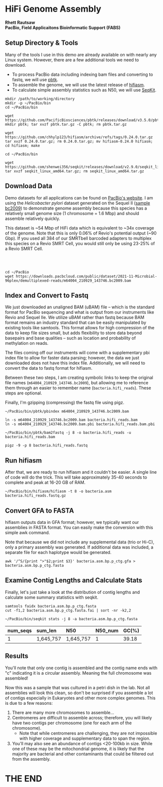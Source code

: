 # HiFi Genome Assembly 

**Rhett Rautsaw**\
**PacBio, Field Applicaitons Bioinformatic Support (FABS)**

## Setup Directory & Tools
Many of the tools I use in this demo are already available on with nearly any Linux system. However, there are a few additional tools we need to download. 
- To process PacBio data including indexing bam files and converting to fastq, we will use [pbtk](https://github.com/PacificBiosciences/pbtk). 
- To assemble the genome, we will use the latest release of [hifiasm](https://github.com/chhylp123/hifiasm). 
- To calculate simple assembly statistics such as N50, we will use [SeqKit](https://github.com/shenwei356/seqkit).
```
mkdir /path/to/working/directory
mkdir -p ~/PacBio/bin
cd ~/PacBio/bin

wget https://github.com/PacificBiosciences/pbtk/releases/download/v3.5.0/pbtk.tar.gz
mkdir pbtk; tar xvzf pbtk.tar.gz -C pbtk; rm pbtk.tar.gz

wget https://github.com/chhylp123/hifiasm/archive/refs/tags/0.24.0.tar.gz
tar xvzf 0.24.0.tar.gz; rm 0.24.0.tar.gz; mv hifiasm-0.24.0 hifiasm; cd hifiasm; make

cd ~/PacBio/bin

wget https://github.com/shenwei356/seqkit/releases/download/v2.9.0/seqkit_linux_amd64.tar.gz
tar xvzf seqkit_linux_amd64.tar.gz; rm seqkit_linux_amd64.tar.gz
```

## Download Data
Demo datasets for all applications can be found on [PacBio's website](https://www.pacb.com/connect/datasets/). I am using the *Helicobacter pylori* dataset generated on the Sequel II ([sample bc2009](https://downloads.pacbcloud.com/public/dataset/2021-11-Microbial-96plex/demultiplexed-reads/)) to demonstrate genome assembly because this species has a relatively small genome size (1 chromosome = 1.6 Mbp) and should assemble relatively quickly. 

This dataset is ~54 Mbp of HiFi data which is equivalent to ~34x coverage of the genome. Note that this is only 0.06% of Revio's potential output (~90 Gbp). If you used all 384 of our SMRTbell barcoded adapters to multiplex this species on a Revio SMRT Cell, you would still only be using 23-25% of a Revio SMRT Cell.

<br>
<br>

```
cd ~/PacBio
wget https://downloads.pacbcloud.com/public/dataset/2021-11-Microbial-96plex/demultiplexed-reads/m64004_210929_143746.bc2009.bam
```

## Index and Convert to Fastq
We just downloaded an unaligned BAM (uBAM) file – which is the standard format for PacBio sequencing and what is output from our instruments like Revio and Sequel IIe. We utilize uBAM rather than fastq because BAM format remains an industry standard that can be easily manipulated by existing tools like samtools. This format allows for high compression of the data to keep file sizes small, but adds flexibility to store data beyond basepairs and base qualities – such as location and probability of methylation on reads. 

The files coming off our instruments will come with a supplementary pbi index file to allow for faster data parsing; however, the data we just downloaded does not have this index file. Additionally, we will need to convert the data to fastq format for hifiasm. 

Between these two steps, I am creating symbolic links to keep the original file names (`m64004_210929_143746.bc2009`), but allowing me to reference them through an easier to remember name (`bacteria.hifi_reads`). These steps are optional.

Finally, I'm gzipping (compressing) the fastq file using pigz. 
```
~/PacBio/bin/pbtk/pbindex m64004_210929_143746.bc2009.bam

ln -s m64004_210929_143746.bc2009.bam bacteria.hifi_reads.bam
ln -s m64004_210929_143746.bc2009.bam.pbi bacteria.hifi_reads.bam.pbi

~/PacBio/bin/pbtk/bam2fastq -j 8 -o bacteria.hifi_reads -u bacteria.hifi_reads.bam

pigz -9 -p 8 bacteria.hifi_reads.fastq
```

## Run hifiasm
After that, we are ready to run hifiasm and it couldn't be easier. A single line of code will do the trick. This will take approximately 35-40 seconds to complete and peak at 16-20 GB of RAM. 
```
~/PacBio/bin/hifiasm/hifiasm -t 8 -o bacteria.asm bacteria.hifi_reads.fastq.gz
```

## Convert GFA to FASTA
hifiasm outputs data in GFA format; however, we typically want our assemblies in FASTA format. You can easily make the conversion with this simple awk command. 

Note that because we did not include any supplemental data (trio or Hi-C), only a primary assembly was generated. If additional data was included, a separate file for each haplotype would be generated. 
```
awk '/^S/{print ">"$2;print $3}' bacteria.asm.bp.p_ctg.gfa > bacteria.asm.bp.p_ctg.fasta
```

## Examine Contig Lengths and Calculate Stats
Finally, let's just take a look at the distribution of contig lengths and calculate some summary statistics with seqkit. 
```
samtools faidx bacteria.asm.bp.p_ctg.fasta
cut -f1,2 bacteria.asm.bp.p_ctg.fasta.fai | sort -nr -k2,2

~/PacBio/bin/seqkit stats -j 8 -a bacteria.asm.bp.p_ctg.fasta
```

|num_seqs|sum_len  |N50      |N50_num|GC(%)|
|:-------|:--------|:--------|:------|:----|
|1       |1,645,757|1,645,757|1      |39.18|

## Results
You'll note that only one contig is assembled and the contig name ends with "c" indicating it is a circular assembly. Meaning the full chromosome was assembled! 

Now this was a sample that was cultured in a petri dish in the lab. Not all assemblies will look this clean, so don't be surprised if you assemble a lot of contigs especially in Eukaryotes and other more complex genomes. This is due to a few reasons:
1. There are many more chromosomes to assemble...
2. Centromeres are difficult to assemble across; therefore, you will likely have two contigs per chromosome (one for each arm of the chromosome).
	- Note that while centromeres are challenging, they are not impossible with higher coverage and supplementary data to span the region.
3. You'll may also see an abundance of contigs <20-100kb in size. While one of these may be the mitochondrial genome, it is likely that the majority are bacterial and other contaminants that could be filtered out from the assembly. 

# THE END
